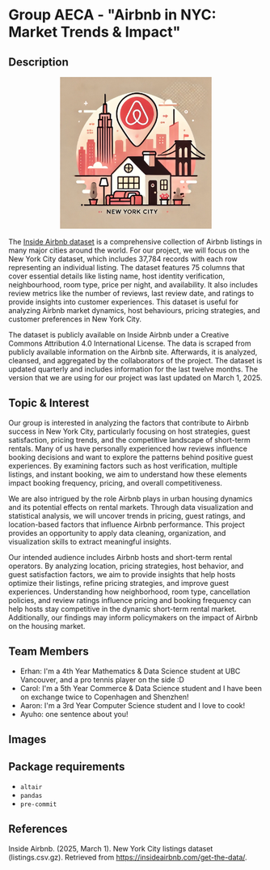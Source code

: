 # Group AECA - "Airbnb in NYC: Market Trends & Impact"

## Description
<p align="center">
    <img src="images/intro.png" width="300px">
</p>

The [Inside Airbnb dataset](https://insideairbnb.com/get-the-data/) is a comprehensive collection of Airbnb listings in many major cities around the world. For our project, we will focus on the New York City dataset, which includes 37,784 records with each row representing an individual listing. The dataset features 75 columns that cover essential details like listing name, host identity verification, neighbourhood, room type, price per night, and availability. It also includes review metrics like the number of reviews, last review date, and ratings to provide insights into customer experiences. This dataset is useful for analyzing Airbnb market dynamics, host behaviours, pricing strategies, and customer preferences in New York City. 

The dataset is publicly available on Inside Airbnb under a Creative Commons Attribution 4.0 International License. The data is scraped from publicly available information on the Airbnb site. Afterwards, it is analyzed, cleansed, and aggregated by the collaborators of the project. The dataset is updated quarterly and includes information for the last twelve months. The version that we are using for our project was last updated on March 1, 2025. 


## Topic & Interest

Our group is interested in analyzing the factors that contribute to Airbnb success in New York City, particularly focusing on host strategies, guest satisfaction, pricing trends, and the competitive landscape of short-term rentals. Many of us have personally experienced how reviews influence booking decisions and want to explore the patterns behind positive guest experiences. By examining factors such as host verification, multiple listings, and instant booking, we aim to understand how these elements impact booking frequency, pricing, and overall competitiveness.

We are also intrigued by the role Airbnb plays in urban housing dynamics and its potential effects on rental markets. Through data visualization and statistical analysis, we will uncover trends in pricing, guest ratings, and location-based factors that influence Airbnb performance. This project provides an opportunity to apply data cleaning, organization, and visualization skills to extract meaningful insights.

Our intended audience includes Airbnb hosts and short-term rental operators. By analyzing location, pricing strategies, host behavior, and guest satisfaction factors, we aim to provide insights that help hosts optimize their listings, refine pricing strategies, and improve guest experiences. Understanding how neighborhood, room type, cancellation policies, and review ratings influence pricing and booking frequency can help hosts stay competitive in the dynamic short-term rental market. Additionally, our findings may inform policymakers on the impact of Airbnb on the housing market.

## Team Members

- Erhan: I'm a 4th Year Mathematics & Data Science student at UBC Vancouver, and a pro tennis player on the side :D
- Carol: I'm a 5th Year Commerce & Data Science student and I have been on exchange twice to Copenhagen and Shenzhen!
- Aaron: I'm a 3rd Year Computer Science student and I love to cook!
- Ayuho: one sentence about you!

## Images

<!---
{You should use this area to add a screenshot of an interesting view, and eventually, of your dashboard}


<img src ="images/test.jpg" width="300px">
-->

## Package requirements

- `altair`
- `pandas`
- `pre-commit`

## References

Inside Airbnb. (2025, March 1). New York City listings dataset (listings.csv.gz). Retrieved from https://insideairbnb.com/get-the-data/.



